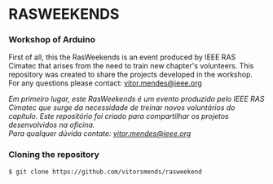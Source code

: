 # RASWEEKENDS
### Workshop of Arduino

First of all, this the RasWeekends is an event produced by IEEE RAS Cimatec that arises from the need to train new chapter's volunteers.
This repository was created to share the projects developed in the workshop.
</br>
For any questions please contact:
vitor.mendes@ieee.org

*Em primeiro lugar, este RasWeekends é um evento produzido pelo IEEE RAS Cimatec que surge da necessidade de treinar novos voluntários do capítulo.
Este repositório foi criado para compartilhar os projetos desenvolvidos na oficina.</br>
Para qualquer dúvida contate:
vitor.mendes@ieee.org*

### Cloning the repository

```
$ git clone https://github.com/vitorsmends/rasweekend
``` 